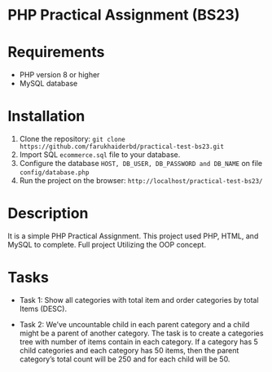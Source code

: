 # PHP Practical Assignment (BS23)

# Requirements

- PHP version 8 or higher
- MySQL database

# Installation

1. Clone the repository: `git clone https://github.com/farukhaiderbd/practical-test-bs23.git`
2. Import SQL `ecommerce.sql` file to your database.
3. Configure the database `HOST, DB_USER, DB_PASSWORD and DB_NAME` on file `config/database.php`
4. Run the project on the browser: `http://localhost/practical-test-bs23/`

# Description

It is a simple PHP Practical Assignment. This project used PHP, HTML, and MySQL to complete. Full project Utilizing the OOP concept.

# Tasks

- Task 1: Show all categories with total item and order categories by total Items (DESC).

- Task 2: We’ve uncountable child in each parent category and a child might be a parent of another category. The task is to create a categories tree with number of items contain in each category. If a category has 5 child categories and each category has 50 items, then the parent category’s total count will be 250 and for each child will be 50.
